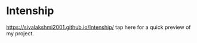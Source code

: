 # Intenship
https://sivalakshmi2001.github.io/Intenship/ tap here for a quick preview of my project.

